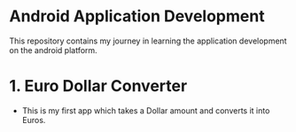 # Android Application Development

This repository contains my journey in learning the application development on the android platform.
# 1. Euro Dollar Converter
 - This is my first app which takes a Dollar amount and converts it into Euros.
